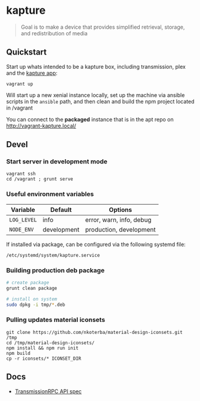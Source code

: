 kapture
=======

> Goal is to make a device that provides simplified retrieval, storage, and redistribution of media

Quickstart
----------

Start up whats intended to be a kapture box, including transmission, plex and the [kapture app](http://vagrant-kapture.local):

```
vagrant up
```

Will start up a new xenial instance locally, set up the machine via ansible scripts in the ```ansible``` path, and then clean and build the npm project located in /vagrant

You can connect to the **packaged** instance that is in the apt repo on http://vagrant-kapture.local/

Devel
-----

### Start server in development mode

```
vagrant ssh
cd /vagrant ; grunt serve
```

### Useful environment variables

| Variable        | Default      | Options |
| --------------- | ------------ | ------- |
| ```LOG_LEVEL``` | info         | error, warn, info, debug |
| ```NODE_ENV```  | development  | production, development |

If installed via package, can be configured via the following systemd file:

    /etc/systemd/system/kapture.service

### Building production deb package

```bash
# create package
grunt clean package

# install on system
sudo dpkg -i tmp/*.deb
```


### Pulling updates material iconsets

```
git clone https://github.com/nkoterba/material-design-iconsets.git /tmp
cd /tmp/material-design-iconsets/
npm install && npm run init
npm build
cp -r iconsets/* ICONSET_DIR
```

Docs
----

- [TransmissionRPC API spec](https://trac.transmissionbt.com/browser/trunk/extras/rpc-spec.txt)
